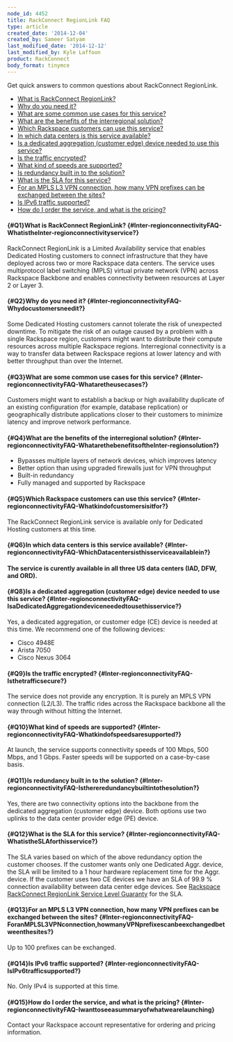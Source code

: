 ```yaml
---
node_id: 4452
title: RackConnect RegionLink FAQ
type: article
created_date: '2014-12-04'
created_by: Sameer Satyam
last_modified_date: '2014-12-12'
last_modified_by: Kyle Laffoon
product: RackConnect
body_format: tinymce
---
```


Get quick answers to common questions about RackConnect RegionLink.

-   [What is RackConnect RegionLink?](#Q1)
-   [Why do you need it?](#Q2)
-   [What are some common use cases for this service?](#Q3)
-   [What are the benefits of the interregional solution?](#Q4)
-   [Which Rackspace customers can use this service?](#Q5)
-   [In which data centers is this service available?](#Q6)
-   [Is a dedicated aggregation (customer edge) device needed to use
    this service?](#Q8)
-   [Is the traffic encrypted?](#Q9)
-   [What kind of speeds are supported?](#Q10)
-   [Is redundancy built in to the solution?](#Q11)
-   [What is the SLA for this service?](#Q12)
-   [For an MPLS L3 VPN connection, how many VPN prefixes can be
    exchanged between the sites?](#Q13)
-   [Is IPv6 traffic supported?](#Q14)
-   [How do I order the service, and what is the pricing?](#Q15)

#### [](){#Q1}What is RackConnect RegionLink? {#Inter-regionconnectivityFAQ-WhatistheInter-regionconnectivityservice?}

RackConnect RegionLink is a Limited Availability service that enables
Dedicated Hosting customers to connect infrastructure that they have
deployed across two or more Rackspace data centers. The service uses
multiprotocol label switching (MPLS) virtual private network (VPN)
across Rackspace Backbone and enables connectivity between resources at
Layer 2 or Layer 3.

#### [](){#Q2}Why do you need it? {#Inter-regionconnectivityFAQ-Whydocustomersneedit?}

Some Dedicated Hosting customers cannot tolerate the risk of unexpected
downtime. To mitigate the risk of an outage caused by a problem with a
single Rackspace region, customers might want to distribute their
compute resources across multiple Rackspace regions. Interregional
connectivity is a way to transfer data between Rackspace regions at
lower latency and with better throughput than over the Internet.

#### [](){#Q3}What are some common use cases for this service? {#Inter-regionconnectivityFAQ-Whataretheusecases?}

Customers might want to establish a backup or high availability
duplicate of an existing configuration (for example, database
replication) or geographically distribute applications closer to their
customers to minimize latency and improve network performance.

#### [](){#Q4}What are the benefits of the interregional solution? {#Inter-regionconnectivityFAQ-WhatarethebenefitsoftheInter-regionsolution?}

-   Bypasses multiple layers of network devices, which improves latency
-   Better option than using upgraded firewalls just for VPN throughput
-   Built-in redundancy
-   Fully managed and supported by Rackspace

#### [](){#Q5}Which Rackspace customers can use this service? {#Inter-regionconnectivityFAQ-Whatkindofcustomersisitfor?}

The RackConnect RegionLink service is available only for Dedicated
Hosting customers at this time.

#### [](){#Q6}In which data centers is this service available? {#Inter-regionconnectivityFAQ-WhichDatacentersisthisserviceavailablein?}

#### The service is curently available in all three US data centers (IAD, DFW, and ORD).

#### [](){#Q8}Is a dedicated aggregation (customer edge) device needed to use this service? {#Inter-regionconnectivityFAQ-IsaDedicatedAggregationdeviceneededtousethisservice?}

Yes, a dedicated aggregation, or customer edge (CE) device is needed at
this time.
We recommend one of the following devices:

-   Cisco 4948E
-   Arista 7050
-   Cisco Nexus 3064

#### [](){#Q9}Is the traffic encrypted? {#Inter-regionconnectivityFAQ-Isthetrafficsecure?}

The service does not provide any encryption. It is purely an MPLS VPN
connection (L2/L3). The traffic rides across the Rackspace backbone all
the way through without hitting the Internet.

#### [](){#Q10}What kind of speeds are supported? {#Inter-regionconnectivityFAQ-Whatkindofspeedsaresupported?}

At launch, the service supports connectivity speeds of 100 Mbps, 500
Mbps, and 1 Gbps. Faster speeds will be supported on a case-by-case
basis.

#### [](){#Q11}Is redundancy built in to the solution? {#Inter-regionconnectivityFAQ-Isthereredundancybuiltintothesolution?}

Yes, there are two connectivity options into the backbone from the
dedicated aggregation (customer edge) device. Both options use
two uplinks to the data center provider edge (PE) device.

#### [](){#Q12}What is the SLA for this service? {#Inter-regionconnectivityFAQ-WhatistheSLAforthisservice?}

The SLA varies based on which of the above redundancy option the
customer chooses. If the customer wants only one Dedicated Aggr. device,
the SLA will be limited to a 1 hour hardware replacement time for the
Aggr. device. If the customer uses two CE devices we have an SLA of 99.9
% connection availability between data center edge devices. See
[Rackspace RackConnect RegionLink Service Level
Guaranty](http://www.rackspace.com/information/legal/rackconnect_regionlink)
for the SLA.

#### [](){#Q13}For an MPLS L3 VPN connection, how many VPN prefixes can be exchanged between the sites? {#Inter-regionconnectivityFAQ-ForanMPLSL3VPNconnection,howmanyVPNprefixescanbeexchangedbetweenthesites?}

Up to 100 prefixes can be exchanged.

#### [](){#Q14}Is IPv6 traffic supported? {#Inter-regionconnectivityFAQ-IsIPv6trafficsupported?}

No. Only IPv4 is supported at this time.

#### [](){#Q15}How do I order the service, and what is the pricing? {#Inter-regionconnectivityFAQ-Iwanttoseeasummaryofwhatwearelaunching}

Contact your Rackspace account representative for ordering and pricing
information.

